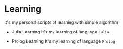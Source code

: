 # Learning

it's my personal scripts of learning with simple algorithm

- Julia Learning
    It's my learning of language `Julia`

- Prolog Learning 
    It's my learning of language `Prolog`
